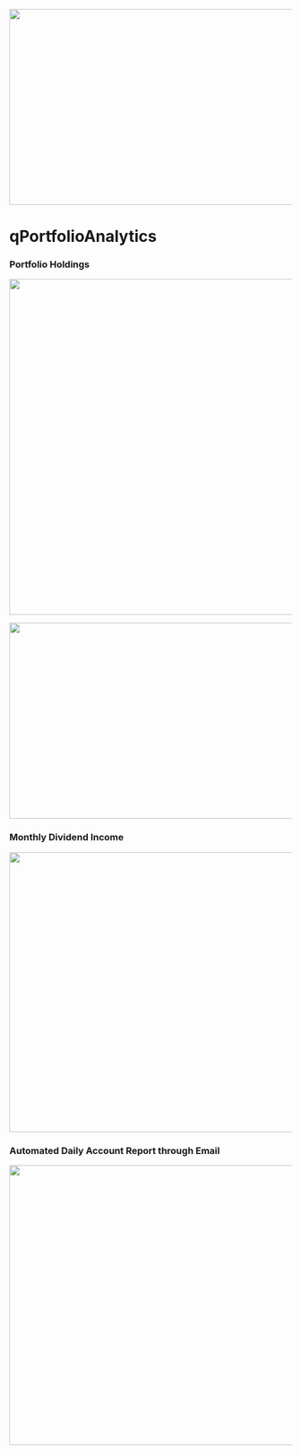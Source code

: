 <p align="center">
  <img width="800" height="350" src="https://user-images.githubusercontent.com/41933169/139357234-e03b8ab4-5156-493c-b64a-e6b7845c72a9.png">
</p>

# qPortfolioAnalytics

### Portfolio Holdings

<p align="center">
  <img width="600" height="600" src="https://user-images.githubusercontent.com/41933169/112911987-84be8400-90c4-11eb-94cf-b3c9836887f5.png">
</p>

<p align="center">
  <img width="800" height="350" src="https://user-images.githubusercontent.com/41933169/112912042-a15abc00-90c4-11eb-8098-4c1e84b4b433.png">
</p>

### Monthly Dividend Income

<p align="center">
  <img width="800" height="500" src="https://user-images.githubusercontent.com/41933169/112912007-90aa4600-90c4-11eb-9868-7e1939e89af2.png">
</p>

### Automated Daily Account Report through Email

<p align="center">
  <img width="800" height="500" src="https://user-images.githubusercontent.com/41933169/140528484-2d801cf6-227b-4004-b001-abed24b41d75.png">
</p>

